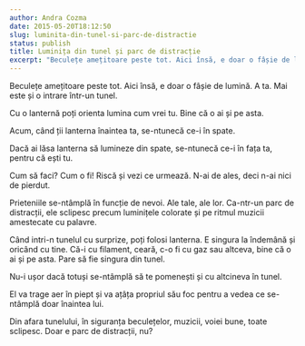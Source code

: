 ```yaml
---
author: Andra Cozma
date: 2015-05-20T18:12:50
slug: luminita-din-tunel-si-parc-de-distractie
status: publish
title: Luminița din tunel și parc de distracție
excerpt: "Beculețe amețitoare peste tot. Aici însă, e doar o fâșie de lumină. A ta. Mai este și o intrare într-un  "
---
```

Beculețe amețitoare peste tot. Aici însă, e doar o fâșie de lumină. A ta. Mai este și o intrare într-un tunel.

Cu o lanternă poți orienta lumina cum vrei tu. Bine că o ai și pe asta.

Acum, când ții lanterna înaintea ta, se-ntunecă ce-i în spate.

Dacă ai lăsa lanterna să lumineze din spate, se-ntunecă ce-i în fața ta, pentru că ești tu.

Cum să faci? Cum o fi! Riscă și vezi ce urmează. N-ai de ales, deci n-ai nici de pierdut.

Prieteniile se-ntâmplă în funcție de nevoi. Ale tale, ale lor. Ca-ntr-un parc de distracții, ele sclipesc precum luminițele colorate și pe ritmul muzicii amestecate cu palavre.

Când intri-n tunelul cu surprize, poți folosi lanterna. E singura la îndemână și oricând cu tine. Că-i cu filament, ceară, c-o fi cu gaz sau altceva, bine că o ai și pe asta. Pare să fie singura din tunel.

Nu-i ușor dacă totuși se-ntâmplă să te pomenești și cu altcineva în tunel.

El va trage aer în piept și va ațâța propriul său foc pentru a vedea ce se-ntâmplă doar înaintea lui.

Din afara tunelului, în siguranța beculețelor, muzicii, voiei bune, toate sclipesc. Doar e parc de distracții, nu?
    